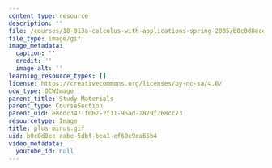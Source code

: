 ```yaml
---
content_type: resource
description: ''
file: /courses/18-013a-calculus-with-applications-spring-2005/b0c0d8eceabe5dbfbea1cf60e9ea65b4_plus_minus.gif
file_type: image/gif
image_metadata:
  caption: ''
  credit: ''
  image-alt: ''
learning_resource_types: []
license: https://creativecommons.org/licenses/by-nc-sa/4.0/
ocw_type: OCWImage
parent_title: Study Materials
parent_type: CourseSection
parent_uid: e8cdc347-f062-2f11-96ad-2879f268cc73
resourcetype: Image
title: plus_minus.gif
uid: b0c0d8ec-eabe-5dbf-bea1-cf60e9ea65b4
video_metadata:
  youtube_id: null
---
```


